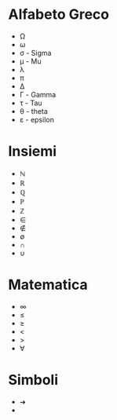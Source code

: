 # Alfabeto Greco

- Ω
- ω
- σ - Sigma
- μ - Mu
- λ
- π
- Δ
- Γ - Gamma
- τ - Tau
- θ - theta
- ε - epsilon



# Insiemi

- ℕ
- ℝ
- ℚ
- ℙ
- ℤ
- ∈
- ∉
- ∅
- ∩
- ∪



# Matematica

- ∞
- ≤
- ≥
- <
- \>
- ∀



# Simboli

- ➔
- 
